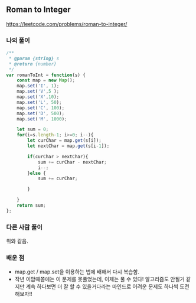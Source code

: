 ## Roman to Integer

https://leetcode.com/problems/roman-to-integer/

### 나의 풀이

```javascript
/**
 * @param {string} s
 * @return {number}
 */
var romanToInt = function(s) {
    const map = new Map();
    map.set('I', 1);
    map.set('V',5 );
    map.set('X',10);
    map.set('L', 50);
    map.set('C', 100);
    map.set('D', 500);
    map.set('M', 1000);

    let sum = 0;
    for(i=s.length-1; i>=0; i--){
        let curChar = map.get(s[i]);
        let nextChar = map.get(s[i-1]);

        if(curChar > nextChar){
            sum += curChar - nextChar;
            i--;
        }else {
            sum += curChar;

        }

    }
    return sum;
};
```

### 다른 사람 풀이
위와 같음.

### 배운 점
- map.get / map.set을 이용하는 법에 배해서 다시 복습함.
- 작년 이맘때쯤에는 이 문제를 못풀었는데, 이제는 풀 수 있다! 알고리즘도 안될거 같지만 계속 하다보면 더 잘 할 수 있을거다라는 마인드로 어려운 문제도 하나씩 도전해보자!!